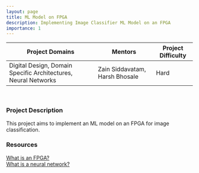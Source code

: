 ```yaml
---
layout: page
title: ML Model on FPGA
description: Implementing Image Classifier ML Model on an FPGA
importance: 1
---
```


| Project Domains                                                | Mentors                        | Project Difficulty |
|----------------------------------------------------------------|--------------------------------|--------------------|
| Digital Design, Domain Specific Architectures, Neural Networks | Zain Siddavatam, Harsh Bhosale | Hard               |

<br>

### Project Description

This project aims to implement an ML model on an FPGA for image classification. 

### Resources

[What is an FPGA?](https://www.youtube.com/watch?v=WY-F3knih7c) <br>
[What is a neural network?](https://www.youtube.com/watch?v=aircAruvnKk) <br>